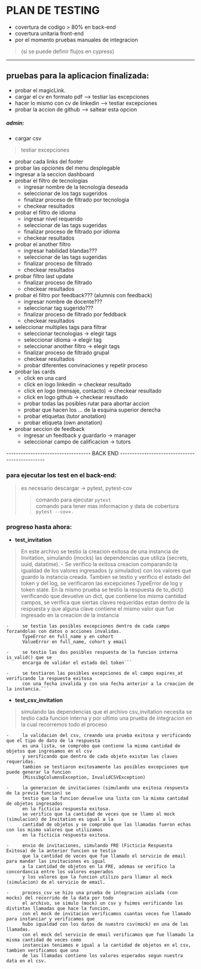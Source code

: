 # PLAN DE TESTING
* covertura de codigo > 80% en back-end
* covertura unitaria front-end
* por el momento pruebas manuales de integracion 
>(si se puede definir flujos en cypress)

---
## pruebas para la aplicacion finalizada:
- probar el magicLink.
- cargar el cv en formato pdf --> testiar las excepciones
- hacer lo mismo con cv de linkedin --> testiar excepciones
- probar la accion de github --> saltear esta opcion

##### admin:
- cargar csv 
> testiar excepciones 
- probar cada links del footer
- probar las opciones del menu desplegable
- ingresar a la seccion dashboard
- probar el filtro de tecnologias
    - ingresar nombre de la tecnologia deseada
    - seleccionar de los tags sugeridos
    - finalizar proceso de filtrado por tecnologia
    - checkear resultados
- probar el filtro de idioma
    - ingresar nivel requerido
    - seleccionar de las tags sugeridas
    - finalizar proceso de filtrado por idioma
    - checkear resultados
- probar el another filtro
    - ingresar habilidad blandas???
    - seleccionar de las tags sugeridas
    - finalizar proceso de filtrado
    - checkear resultados
- probar filtro last update
    - finalizar proceso de filtrado
    - checkear resultados
- probar el filtro por feedback??? (alumnis con feedback)   
    - ingresar nombre de docente???
    - seleccionar tag sugerido???
    - finalizar proceso de filtrado por feddback
    - checkear resultados
- seleccionar multiples tags para filtrar
    - seleccionar tecnologias -> elegir tags
    - seleccionar idioma -> elegir tag
    - seleccionar another filtro -> elegir tags
    - finalizar proceso de filtrado grupal
    - checkear resultados
    - probar diferentes convinaciones y repetir proceso
- probar las cards
    - click en una card
    - click en logo linkedin -> checkear resultado
    - click en logo (mensaje, contacto) -> checkear resultado
    - click en logo github -> checkear resultado
    - probar todas las posibles rutar para abortar accion
    - probar que hacen los ... de la esquina superior derecha
    - probar etiquetas (tutor anotation)
    - probar etiqueta (own anotation)
- probar seccion de feedback
    - ingresar un feedback y guardarlo -> manager
    - seleccionar campo de calificacion -> tutors


----------------------------------- BACK END -----------------------------------------------
### para ejecutar los test en el back-end:
> es necesario descargar -> pytest, pytest-cov
>>comando para ejecutar `pytest`\
comando para tener mas informacion y data de cobertura `pytest --cov=.`

### progreso hasta ahora:
* **test_invitation**
>En este archivo se testio la creacion exitosa de una instancia de Invitation, simulando (mocks) las dependencias que utiliza (secrets, uuid, datatime).
    -     Se verifico la exitosa creacion comparando la igualdad de los valores ingresados (y simulados)
          con los valores que guardo la instancia creada.
          Tambien se testio y verifico el estado del token y del log, se verificaron las
          excepciones TypeError de log y token state.
          En la mismo prueba se testio la respuesta de to_dict() verificando que devuelve un dict, que contiene
          los misma cantidad campos, se verifica que siertas claves requeridas estan dentro de la respuesta y
          que alguna clave contiene el mismo valor que fue ingresado en la creacion de la instancia

    -     se testio las posibles excepciones dentro de cada campo forzandolas con datos o acciones invalidas.
          TypeError en full_name y en cohort
          ValueError en full_name, cohort y email

    -     se testio las dos posibles respuesta de la funcion interna is_valid() que se
          encarga de validar el estado del token```

    -     se testiaron las posibles excepciones de el campo expires_at verificando la respuesta exitosa
          con una fecha invalida y con una fecha anterior a la creacion de la instancia.```

* **test_csv_invitation**
>simulando las dependencias que el archivo csv_invitation necesita se testio cada funcion interna y por ultimo una prueba de integracion en la cual recorremos todo el proceso

    -     la validacion del csv, creando una prueba exitosa y verificando que el tipo de dato de la respuesta
          es una lista, se comprobo que contiene la misma cantidad de objetos que ingresamos en el csv
          y verificando que dentro de cada objeto existan las claves requeridas.
          tambien se testiaron exitosamente las posibles excepciones que puede generar la funcion 
          (MissibgColumnsException, InvalidCSVException)

    -     la generacion de invitaciones (simulando una exitosa respuesta de la previa funcion) se 
          testio que la funcion devuelve una lista con la misma cantidad de objetos ingresados 
          en la ficticia respuesta exitosa.
          se verifico que la cantidad de veces que se llamo al mock (simulacion) de Invitation es igual a la
          cantidad de objetos y se comprobo que las llamadas fueron echas con los mismo valores que utilizamos
          en la ficticia respuesta exitosa.

    -     envio de invitaciones, simulando FRE (Ficticia Respuesta Exitosa) de la anterior funcion se testio
          que la cantidad de veces que fue llamado el servicio de email para mandar las invitaciones es igual
          a la cantidad de objetos en la FRE, ademas se verifico la concordancia entre los valores esperados
          y los valores que la funcion utilizo para llamar al mock (simulacion) de el servicio de email.

    -     process_csv se hizo una prueba de integracion aislada (con mocks) del recorrido de la data por todo
          el archivo, se simulo (mock) un csv y fuimos verificando las distintas llamadas que hace la funcion,
          con el mock de invitacion verificamos cuantas veces fue llamado para instanciar y verificamos que
          hubo igualdad con los datos de nuestro csv(mock) en una de las llamadas.
          con el mock del servicio de email verificamos que fue llamado la misma cantidad de veces como
          instancias teniamos e igual a la cantidad de objetos en el csv, tambien verificamos que una
          de las llamadas contiene los valores esperados segun nuestra data en el csv.
